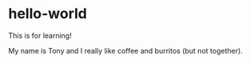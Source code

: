 # hello-world
This is for learning!

My name is Tony and I really like coffee and burritos (but not together).

